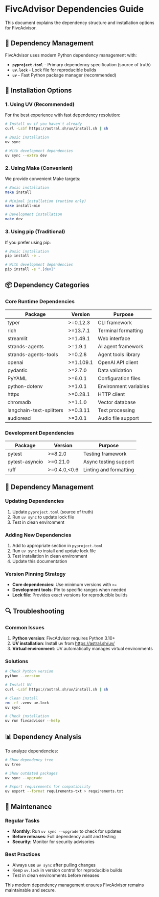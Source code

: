 # FivcAdvisor Dependencies Guide

This document explains the dependency structure and installation options for FivcAdvisor.

## 📁 Dependency Management

FivcAdvisor uses modern Python dependency management with:
- **`pyproject.toml`** - Primary dependency specification (source of truth)
- **`uv.lock`** - Lock file for reproducible builds
- **`uv`** - Fast Python package manager (recommended)

## 🚀 Installation Options

### 1. Using UV (Recommended)
For the best experience with fast dependency resolution:

```bash
# Install uv if you haven't already
curl -LsSf https://astral.sh/uv/install.sh | sh

# Basic installation
uv sync

# With development dependencies
uv sync --extra dev
```

### 2. Using Make (Convenient)
We provide convenient Make targets:

```bash
# Basic installation
make install

# Minimal installation (runtime only)
make install-min

# Development installation
make dev
```

### 3. Using pip (Traditional)
If you prefer using pip:

```bash
# Basic installation
pip install -e .

# With development dependencies
pip install -e ".[dev]"
```

## 📦 Dependency Categories

### Core Runtime Dependencies
| Package | Version | Purpose |
|---------|---------|---------|
| typer | >=0.12.3 | CLI framework |
| rich | >=13.7.1 | Terminal formatting |
| streamlit | >=1.49.1 | Web interface |
| strands-agents | >=1.9.1 | AI agent framework |
| strands-agents-tools | >=0.2.8 | Agent tools library |
| openai | >=1.109.1 | OpenAI API client |
| pydantic | >=2.7.0 | Data validation |
| PyYAML | >=6.0.1 | Configuration files |
| python-dotenv | >=1.0.1 | Environment variables |
| httpx | >=0.28.1 | HTTP client |
| chromadb | >=1.1.0 | Vector database |
| langchain-text-splitters | >=0.3.11 | Text processing |
| audioread | >=3.0.1 | Audio file support |

### Development Dependencies
| Package | Version | Purpose |
|---------|---------|---------|
| pytest | >=8.2.0 | Testing framework |
| pytest-asyncio | >=0.21.0 | Async testing support |
| ruff | >=0.4.0,<0.6 | Linting and formatting |

## 🔧 Dependency Management

### Updating Dependencies
1. Update `pyproject.toml` (source of truth)
2. Run `uv sync` to update lock file
3. Test in clean environment

### Adding New Dependencies
1. Add to appropriate section in `pyproject.toml`
2. Run `uv sync` to install and update lock file
3. Test installation in clean environment
4. Update this documentation

### Version Pinning Strategy
- **Core dependencies**: Use minimum versions with `>=`
- **Development tools**: Pin to specific ranges when needed
- **Lock file**: Provides exact versions for reproducible builds

## 🔍 Troubleshooting

### Common Issues
1. **Python version**: FivcAdvisor requires Python 3.10+
2. **UV installation**: Install uv from https://astral.sh/uv/
3. **Virtual environment**: UV automatically manages virtual environments

### Solutions
```bash
# Check Python version
python --version

# Install UV
curl -LsSf https://astral.sh/uv/install.sh | sh

# Clean install
rm -rf .venv uv.lock
uv sync

# Check installation
uv run fivcadvisor --help
```

## 📊 Dependency Analysis
To analyze dependencies:

```bash
# Show dependency tree
uv tree

# Show outdated packages
uv sync --upgrade

# Export requirements for compatibility
uv export --format requirements-txt > requirements.txt
```

## 🔄 Maintenance

### Regular Tasks
- **Monthly**: Run `uv sync --upgrade` to check for updates
- **Before releases**: Full dependency audit and testing
- **Security**: Monitor for security advisories

### Best Practices
- Always use `uv sync` after pulling changes
- Keep `uv.lock` in version control for reproducible builds
- Test in clean environments before releases

This modern dependency management ensures FivcAdvisor remains maintainable and secure.
